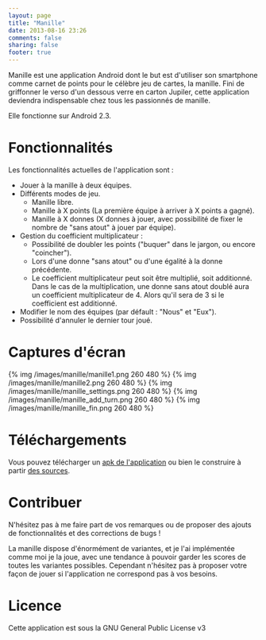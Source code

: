 ```yaml
---
layout: page
title: "Manille"
date: 2013-08-16 23:26
comments: false
sharing: false
footer: true
---
```


Manille est une application Android dont le but est d'utiliser son smartphone comme carnet de points pour le célèbre jeu de cartes, la manille. Fini de griffonner le verso d'un dessous verre en carton Jupiler, cette application deviendra indispensable chez tous les passionnés de manille.

Elle fonctionne sur Android 2.3.

# Fonctionnalités

Les fonctionnalités actuelles de l'application sont :

 * Jouer à la manille à deux équipes.
 * Différents modes de jeu.
 	* Manille libre.
 	* Manille à X points (La première équipe à arriver à X points a gagné).
 	* Manille à X donnes (X donnes à jouer, avec possibilité de fixer le nombre de "sans atout" à jouer par équipe).
 * Gestion du coefficient multiplicateur :
	* Possibilité de doubler les points ("buquer" dans le jargon, ou encore "coincher").
	* Lors d'une donne "sans atout" ou d'une égalité à la donne précédente.
	* Le coefficient multiplicateur peut soit être multiplié, soit additionné. Dans le cas de la multiplication, une donne sans atout doublé aura un coefficient multiplicateur de 4. Alors qu'il sera de 3 si le coefficient est additionné.
 * Modifier le nom des équipes (par défault : "Nous" et "Eux").
 * Possibilité d'annuler le dernier tour joué.

# Captures d'écran

{% img /images/manille/manille1.png 260 480 %}
{% img /images/manille/manille2.png 260 480 %}
{% img /images/manille/manille_settings.png 260 480 %}
{% img /images/manille/manille_add_turn.png 260 480 %}
{% img /images/manille/manille_fin.png 260 480 %}

# Téléchargements

Vous pouvez télécharger un [apk de l'application](http://files.quentinloos.be/Manille.apk) ou bien le construire à partir [des sources](https://github.com/Kent1/Manille).

# Contribuer

N'hésitez pas à me faire part de vos remarques ou de proposer des ajouts de fonctionnalités et des corrections de bugs !

La manille dispose d'énormément de variantes, et je l'ai implémentée comme moi je la joue, avec une tendance à pouvoir garder les scores de toutes les variantes possibles. Cependant n'hésitez pas à proposer votre façon de jouer si l'application ne correspond pas à vos besoins.

# Licence

Cette application est sous la GNU General Public License v3